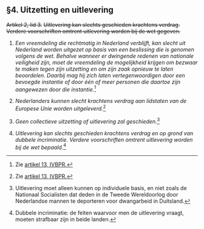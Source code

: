 ## §4. Uitzetting en uitlevering
~~Artikel 2, lid 3.~~
~~Uitlevering kan slechts geschieden krachtens verdrag. Verdere voorschriften omtrent uitlevering worden bij de wet gegeven.~~

1. *Een vreemdeling die rechtmatig in Nederland verblijft, kan slecht uit Nederland worden uitgezet op basis van een beslissing die is genomen volgens de wet. Behalve wanneer er dwingende redenen van nationale veiligheid zijn, moet de vreemdeling de mogelijkheid krijgen om bezwaar te maken tegen zijn uitzetting en om zijn zaak opnieuw te laten beoordelen. Daarbij mag hij zich laten vertegenwoordigen door een bevoegde instantie of door één of meer personen die daartoe zijn aangewezen door die instantie.*[^1]


1. *Nederlanders kunnen slecht krachtens verdrag aan lidstaten van de Europese Unie worden uitgeleverd.*[^1]
2. *Geen collectieve uitzetting of uitlevering zal geschieden.*[^2]
3. *Uitlevering kan slechts geschieden krachtens verdrag en op grond van dubbele incriminatie. Verdere voorschriften omtrent uitlevering worden bij de wet bepaald.*[^3]


[^1]: Zie [artikel 13, IVBPR.](https://wetten.overheid.nl/BWBV0001017/1979-03-11#Verdrag_2_Verdragtekst_1_DeelIII_Artikel13)
[^1]: Uitlevering aan EU-landen kan op basis van het Verdrag van Dublin. Laten we ons dan verzekeren dat Nederlanders niet krachtens verdrag naar de "Gevangenissen" in El Salvador kunnen worden uitgeleverd, zoals president Trump momenteel doet of probeert te doen met Amerikanen.
[^2]: Uitlevering moet alleen kunnen op individuele basis, en niet zoals de Nationaal Socialisten dat deden in de Tweede Wereldoorlog door Nederlandse mannen te deporteren voor dwangarbeid in Duitsland.
[^3]: Dubbele incriminatie: de feiten waarvoor men de uitlevering vraagt, moeten strafbaar zijn in beide landen.
